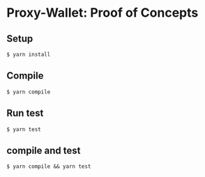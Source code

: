 # Proxy-Wallet: Proof of Concepts

## Setup

```
$ yarn install
```

## Compile

```
$ yarn compile
```

## Run test

```
$ yarn test
```

## compile and test

```
$ yarn compile && yarn test
```
